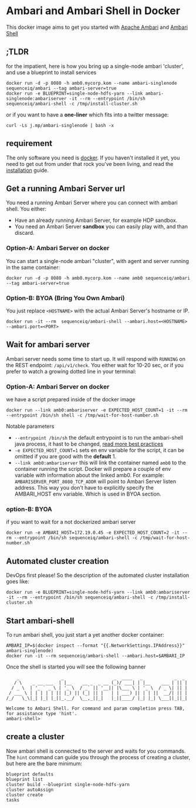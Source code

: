 # Ambari and Ambari Shell in Docker

This docker image aims to get you started with [Apache Ambari](http://ambari.apache.org/) and [Ambari Shell](https://github.com/sequenceiq/ambari-shell)

## ;TLDR
for the impatient, here is how you bring up a single-node ambari 'cluster', and
use a blueprint to install services
```
docker run -d -p 8080 -h amb0.mycorp.kom --name ambari-singlenode sequenceiq/ambari --tag ambari-server=true
docker run -e BLUEPRINT=single-node-hdfs-yarn --link ambari-singlenode:ambariserver -it --rm --entrypoint /bin/sh sequenceiq/ambari-shell -c /tmp/install-cluster.sh
```

or if you want to have a **one-liner** which fits into a twitter message:
```
curl -Ls j.mp/ambari-singlenode | bash -x
```
## requirement

The only software you need is [docker](docker.io). If you
haven't installed it yet, you need to get out from under that rock
you've been living, and read the
[installation](http://docs.docker.io/introduction/get-docker/) guide.

## Get a running Ambari Server url

You need a running Ambari Server where you can connect with ambari shell.
You either:
- Have an already running Ambari Server, for example HDP sandbox.
- You need an Ambari Server **sandbox** you can easily play with, and than discard.

### Option-A: Ambari Server on docker

You can start a single-node ambari "cluster", with agent and server running
in the same container:

```
docker run -d -p 8080 -h amb0.mycorp.kom --name amb0 sequenceiq/ambari --tag ambari-server=true
```

### Option-B: BYOA (Bring You Own Ambari)

You just replace `<HOSTNAME>` with the actual Ambari Server's hostname or IP.
```
docker run -it --rm  sequenceiq/ambari-shell --ambari.host=<HOSTNAME> --ambari.port=<PORT>
```

## Wait for ambari server

Ambari server needs some time to start up. It will respond with `RUNNING` on the
REST endpoint: `/api/v1/check`. You either wait for 10-20 sec, or
if you prefer to watch a growing dotted line in your terminal:

### Option-A: Ambari Server on docker

we have a script prepared inside of the docker image

```
docker run --link amb0:ambariserver -e EXPECTED_HOST_COUNT=1 -it --rm --entrypoint /bin/sh shell -c /tmp/wait-for-host-number.sh
```
Notable parameters

- `--entrypoint /bin/sh` the default entrypoint is to run the ambari-shell java process, it hast to be changed, [read more best practices](http://crosbymichael.com/dockerfile-best-practices.html)
- `-e EXPECTED_HOST_COUNT=1` sets en env variable for the script, it can be omitted
  if you are good with the **default** 1.
- `--link amb0:ambariserver` this will link the container named `amb0` to the container running the script.
  Docker will prepare a couple of env variable with information about the linked amb0. For example: `AMBARISERVER_PORT_8080_TCP_ADDR`
  will point to Ambari Server listen address. This way you don't have to explicitly specify the AMBARI_HOST env variable. Which is
  used in BYOA section.

### option-B: BYOA
if you want to wait for a not dockerized ambari server
```
docker run -e AMBARI_HOST=172.19.0.45 -e EXPECTED_HOST_COUNT=2 -it --rm --entrypoint /bin/sh sequenceiq/ambari-shell -c /tmp/wait-for-host-number.sh
```

## Automated cluster creation

DevOps first please! So the description of the automated cluster installation goes like:
```
docker run -e BLUEPRINT=single-node-hdfs-yarn --link amb0:ambariserver -it --rm --entrypoint /bin/sh sequenceiq/ambari-shell -c /tmp/install-cluster.sh
```

## Start ambari-shell

To run ambari shell, you just start a yet another docker container:

```
AMBARI_IP=$(docker inspect --format "{{.NetworkSettings.IPAddress}}" ambari-singlenode)
docker run -it --rm sequenceiq/ambari-shell --ambari.host=$AMBARI_IP
```

Once the shell is started you will see the following banner
```
    _                _                   _  ____   _            _  _
   / \    _ __ ___  | |__    __ _  _ __ (_)/ ___| | |__    ___ | || |
  / _ \  | '_ ` _ \ | '_ \  / _` || '__|| |\___ \ | '_ \  / _ \| || |
 / ___ \ | | | | | || |_) || (_| || |   | | ___) || | | ||  __/| || |
/_/   \_\|_| |_| |_||_.__/  \__,_||_|   |_||____/ |_| |_| \___||_||_|

Welcome to Ambari Shell. For command and param completion press TAB, for assistance type 'hint'.
ambari-shell>
```

## create a cluster

Now ambari shell is connected to the server and waits for you commands.
The `hint` command can guide you through the process of creating a cluster, but
here are the bare minimum:

```
blueprint defaults
blueprint list
cluster build --blueprint single-node-hdfs-yarn
cluster autoAssign
cluster create
tasks
```
